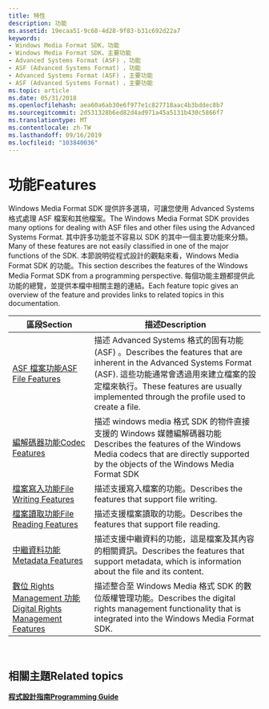 ```yaml
---
title: 特性
description: 功能
ms.assetid: 19ecaa51-9c68-4d28-9f83-b31c692d22a7
keywords:
- Windows Media Format SDK，功能
- Windows Media Format SDK，主要功能
- Advanced Systems Format (ASF) ，功能
- ASF (Advanced Systems Format) ，功能
- Advanced Systems Format (ASF) ，主要功能
- ASF (Advanced Systems Format) ，主要功能
ms.topic: article
ms.date: 05/31/2018
ms.openlocfilehash: aea60a6ab30e6f977e1c827718aac4b3bddec8b7
ms.sourcegitcommit: 2d531328b6ed82d4ad971a45a5131b430c5866f7
ms.translationtype: MT
ms.contentlocale: zh-TW
ms.lasthandoff: 09/16/2019
ms.locfileid: "103840036"
---
```

# <a name="features"></a><span data-ttu-id="89028-109">功能</span><span class="sxs-lookup"><span data-stu-id="89028-109">Features</span></span>

<span data-ttu-id="89028-110">Windows Media Format SDK 提供許多選項，可讓您使用 Advanced Systems 格式處理 ASF 檔案和其他檔案。</span><span class="sxs-lookup"><span data-stu-id="89028-110">The Windows Media Format SDK provides many options for dealing with ASF files and other files using the Advanced Systems Format.</span></span> <span data-ttu-id="89028-111">其中許多功能並不容易以 SDK 的其中一個主要功能來分類。</span><span class="sxs-lookup"><span data-stu-id="89028-111">Many of these features are not easily classified in one of the major functions of the SDK.</span></span> <span data-ttu-id="89028-112">本節說明從程式設計的觀點來看，Windows Media Format SDK 的功能。</span><span class="sxs-lookup"><span data-stu-id="89028-112">This section describes the features of the Windows Media Format SDK from a programming perspective.</span></span> <span data-ttu-id="89028-113">每個功能主題都提供此功能的總覽，並提供本檔中相關主題的連結。</span><span class="sxs-lookup"><span data-stu-id="89028-113">Each feature topic gives an overview of the feature and provides links to related topics in this documentation.</span></span>



| <span data-ttu-id="89028-114">區段</span><span class="sxs-lookup"><span data-stu-id="89028-114">Section</span></span>                                                                      | <span data-ttu-id="89028-115">描述</span><span class="sxs-lookup"><span data-stu-id="89028-115">Description</span></span>                                                                                                                                                      |
|------------------------------------------------------------------------------|------------------------------------------------------------------------------------------------------------------------------------------------------------------|
| [<span data-ttu-id="89028-116">ASF 檔案功能</span><span class="sxs-lookup"><span data-stu-id="89028-116">ASF File Features</span></span>](asf-file-features.md)                                   | <span data-ttu-id="89028-117">描述 Advanced Systems 格式的固有功能 (ASF) 。</span><span class="sxs-lookup"><span data-stu-id="89028-117">Describes the features that are inherent in the Advanced Systems Format (ASF).</span></span> <span data-ttu-id="89028-118">這些功能通常會透過用來建立檔案的設定檔來執行。</span><span class="sxs-lookup"><span data-stu-id="89028-118">These features are usually implemented through the profile used to create a file.</span></span> |
| [<span data-ttu-id="89028-119">編解碼器功能</span><span class="sxs-lookup"><span data-stu-id="89028-119">Codec Features</span></span>](codec-features.md)                                         | <span data-ttu-id="89028-120">描述 windows media 格式 SDK 的物件直接支援的 Windows 媒體編解碼器功能</span><span class="sxs-lookup"><span data-stu-id="89028-120">Describes the features of the Windows Media codecs that are directly supported by the objects of the Windows Media Format SDK</span></span>                                    |
| [<span data-ttu-id="89028-121">檔案寫入功能</span><span class="sxs-lookup"><span data-stu-id="89028-121">File Writing Features</span></span>](file-writing-features.md)                           | <span data-ttu-id="89028-122">描述支援寫入檔案的功能。</span><span class="sxs-lookup"><span data-stu-id="89028-122">Describes the features that support file writing.</span></span>                                                                                                                |
| [<span data-ttu-id="89028-123">檔案讀取功能</span><span class="sxs-lookup"><span data-stu-id="89028-123">File Reading Features</span></span>](file-reading-features.md)                           | <span data-ttu-id="89028-124">描述支援檔案讀取的功能。</span><span class="sxs-lookup"><span data-stu-id="89028-124">Describes the features that support file reading.</span></span>                                                                                                                |
| [<span data-ttu-id="89028-125">中繼資料功能</span><span class="sxs-lookup"><span data-stu-id="89028-125">Metadata Features</span></span>](metadata-features.md)                                   | <span data-ttu-id="89028-126">描述支援中繼資料的功能，這是檔案及其內容的相關資訊。</span><span class="sxs-lookup"><span data-stu-id="89028-126">Describes the features that support metadata, which is information about the file and its content.</span></span>                                                               |
| [<span data-ttu-id="89028-127">數位 Rights Management 功能</span><span class="sxs-lookup"><span data-stu-id="89028-127">Digital Rights Management Features</span></span>](digital-rights-management-features.md) | <span data-ttu-id="89028-128">描述整合至 Windows Media 格式 SDK 的數位版權管理功能。</span><span class="sxs-lookup"><span data-stu-id="89028-128">Describes the digital rights management functionality that is integrated into the Windows Media Format SDK.</span></span>                                                      |



 

## <a name="related-topics"></a><span data-ttu-id="89028-129">相關主題</span><span class="sxs-lookup"><span data-stu-id="89028-129">Related topics</span></span>

<dl> <dt>

[<span data-ttu-id="89028-130">**程式設計指南**</span><span class="sxs-lookup"><span data-stu-id="89028-130">**Programming Guide**</span></span>](programming-guide.md)
</dt> </dl>

 

 




